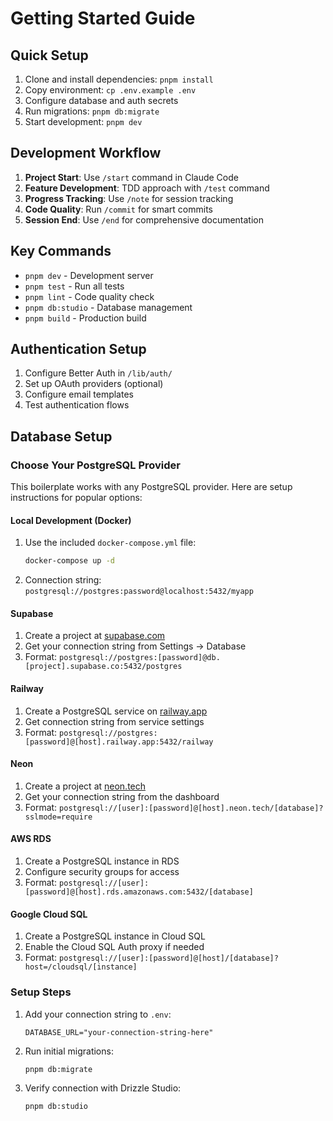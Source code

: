 # Getting Started Guide

## Quick Setup
1. Clone and install dependencies: `pnpm install`
2. Copy environment: `cp .env.example .env`
3. Configure database and auth secrets
4. Run migrations: `pnpm db:migrate`
5. Start development: `pnpm dev`

## Development Workflow
1. **Project Start**: Use `/start` command in Claude Code
2. **Feature Development**: TDD approach with `/test` command
3. **Progress Tracking**: Use `/note` for session tracking
4. **Code Quality**: Run `/commit` for smart commits
5. **Session End**: Use `/end` for comprehensive documentation

## Key Commands
- `pnpm dev` - Development server
- `pnpm test` - Run all tests
- `pnpm lint` - Code quality check
- `pnpm db:studio` - Database management
- `pnpm build` - Production build

## Authentication Setup
1. Configure Better Auth in `/lib/auth/`
2. Set up OAuth providers (optional)
3. Configure email templates
4. Test authentication flows

## Database Setup

### Choose Your PostgreSQL Provider

This boilerplate works with any PostgreSQL provider. Here are setup instructions for popular options:

#### Local Development (Docker)
1. Use the included `docker-compose.yml` file:
   ```bash
   docker-compose up -d
   ```
2. Connection string: `postgresql://postgres:password@localhost:5432/myapp`

#### Supabase
1. Create a project at [supabase.com](https://supabase.com)
2. Get your connection string from Settings → Database
3. Format: `postgresql://postgres:[password]@db.[project].supabase.co:5432/postgres`

#### Railway
1. Create a PostgreSQL service on [railway.app](https://railway.app)
2. Get connection string from service settings
3. Format: `postgresql://postgres:[password]@[host].railway.app:5432/railway`

#### Neon
1. Create a project at [neon.tech](https://neon.tech)
2. Get your connection string from the dashboard
3. Format: `postgresql://[user]:[password]@[host].neon.tech/[database]?sslmode=require`

#### AWS RDS
1. Create a PostgreSQL instance in RDS
2. Configure security groups for access
3. Format: `postgresql://[user]:[password]@[host].rds.amazonaws.com:5432/[database]`

#### Google Cloud SQL
1. Create a PostgreSQL instance in Cloud SQL
2. Enable the Cloud SQL Auth proxy if needed
3. Format: `postgresql://[user]:[password]@[host]/[database]?host=/cloudsql/[instance]`

### Setup Steps
1. Add your connection string to `.env`:
   ```env
   DATABASE_URL="your-connection-string-here"
   ```
2. Run initial migrations:
   ```bash
   pnpm db:migrate
   ```
3. Verify connection with Drizzle Studio:
   ```bash
   pnpm db:studio
   ```